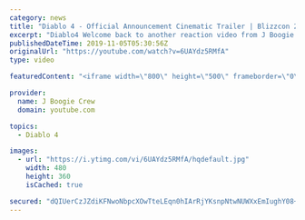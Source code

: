 ```yaml
---
category: news
title: "Diablo 4 - Official Announcement Cinematic Trailer | Blizzcon 2019 - REACTION"
excerpt: "Diablo4 Welcome back to another reaction video from J Boogie Enjoy the reaction video Original Video: https://m.youtube.com/watch?v=0SSYzl9fXOQ Comment ..."
publishedDateTime: 2019-11-05T05:30:56Z
originalUrl: "https://youtube.com/watch?v=6UAYdz5RMfA"
type: video

featuredContent: "<iframe width=\"800\" height=\"500\" frameborder=\"0\" src=\"https://www.youtube.com/embed/6UAYdz5RMfA\" allow=\"accelerometer; autoplay; encrypted-media; gyroscope; picture-in-picture\" allowfullscreen></iframe>"

provider:
  name: J Boogie Crew
  domain: youtube.com

topics:
  - Diablo 4

images:
  - url: "https://i.ytimg.com/vi/6UAYdz5RMfA/hqdefault.jpg"
    width: 480
    height: 360
    isCached: true

secured: "dQIUerCzJZdiKFNwoNbpcXOwTteLEqn0hIArRjYKsnpNtwNUWXxEmIughY08+NERbX0UDPUJO7pGI6h5PJ3stJ2XDnLgeJgtyfHVBf5rZJMviiKKP/zzrQQc+AMjqoOJR6ehKNlQRmBQiD1bcsw39Qokm5cMLLT0T8JQWrDrxYHZ52tQc19SUn4zIDT52IobMHe16/QpizatbDAuB8l0vs9dJyc5gEetqmbOBKUSUM1vheNNP7inOmJZ30eP27vUWbPFiq2KZrO6kvQ+U/6ypZZ6YLY6+DMV6/wpbRLtCNQtnNDZ2a/6EAL8qm2S3GJUk1J/VNXz5pIuL5HfvWzCH8OgntS6/3HXlOub6kBeIYW+6/awnr4t4K+EBh92o18X+APvTnNwvkRvNfzH3Aicv3JXOiVhYmITar8dniuVWMs1OZBfXS9MK2nas8XFwurP;bnii80fJ1WeK4FQfTJxZ6A=="
---
```


